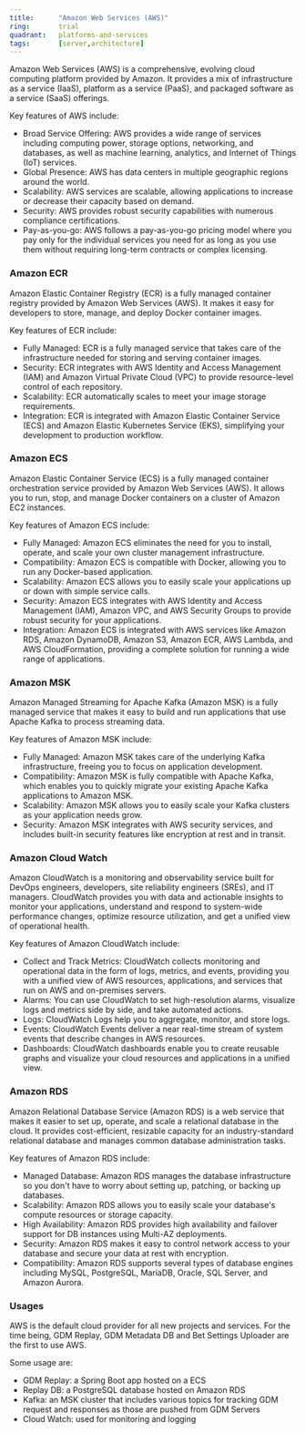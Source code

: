 ```yaml
---
title:      "Amazon Web Services (AWS)"
ring:       trial
quadrant:   platforms-and-services
tags:       [server,architecture]
---
```


Amazon Web Services (AWS) is a comprehensive, evolving cloud computing platform provided by Amazon. It provides a mix of infrastructure as a service (IaaS), platform as a service (PaaS), and packaged software as a service (SaaS) offerings.

Key features of AWS include:

- Broad Service Offering: AWS provides a wide range of services including computing power, storage options, networking, and databases, as well as machine learning, analytics, and Internet of Things (IoT) services.
- Global Presence: AWS has data centers in multiple geographic regions around the world.
- Scalability: AWS services are scalable, allowing applications to increase or decrease their capacity based on demand.
- Security: AWS provides robust security capabilities with numerous compliance certifications.
- Pay-as-you-go: AWS follows a pay-as-you-go pricing model where you pay only for the individual services you need for as long as you use them without requiring long-term contracts or complex licensing.

### Amazon ECR
Amazon Elastic Container Registry (ECR) is a fully managed container registry provided by Amazon Web Services (AWS). It makes it easy for developers to store, manage, and deploy Docker container images.

Key features of ECR include:

- Fully Managed: ECR is a fully managed service that takes care of the infrastructure needed for storing and serving container images.
- Security: ECR integrates with AWS Identity and Access Management (IAM) and Amazon Virtual Private Cloud (VPC) to provide resource-level control of each repository.
- Scalability: ECR automatically scales to meet your image storage requirements.
- Integration: ECR is integrated with Amazon Elastic Container Service (ECS) and Amazon Elastic Kubernetes Service (EKS), simplifying your development to production workflow.

### Amazon ECS
Amazon Elastic Container Service (ECS) is a fully managed container orchestration service provided by Amazon Web Services (AWS). It allows you to run, stop, and manage Docker containers on a cluster of Amazon EC2 instances.

Key features of Amazon ECS include:

- Fully Managed: Amazon ECS eliminates the need for you to install, operate, and scale your own cluster management infrastructure.
- Compatibility: Amazon ECS is compatible with Docker, allowing you to run any Docker-based application.
- Scalability: Amazon ECS allows you to easily scale your applications up or down with simple service calls.
- Security: Amazon ECS integrates with AWS Identity and Access Management (IAM), Amazon VPC, and AWS Security Groups to provide robust security for your applications.
- Integration: Amazon ECS is integrated with AWS services like Amazon RDS, Amazon DynamoDB, Amazon S3, Amazon ECR, AWS Lambda, and AWS CloudFormation, providing a complete solution for running a wide range of applications.

### Amazon MSK
Amazon Managed Streaming for Apache Kafka (Amazon MSK) is a fully managed service that makes it easy to build and run applications that use Apache Kafka to process streaming data.

Key features of Amazon MSK include:

- Fully Managed: Amazon MSK takes care of the underlying Kafka infrastructure, freeing you to focus on application development.
- Compatibility: Amazon MSK is fully compatible with Apache Kafka, which enables you to quickly migrate your existing Apache Kafka applications to Amazon MSK.
- Scalability: Amazon MSK allows you to easily scale your Kafka clusters as your application needs grow.
- Security: Amazon MSK integrates with AWS security services, and includes built-in security features like encryption at rest and in transit.

### Amazon Cloud Watch
Amazon CloudWatch is a monitoring and observability service built for DevOps engineers, developers, site reliability engineers (SREs), and IT managers. CloudWatch provides you with data and actionable insights to monitor your applications, understand and respond to system-wide performance changes, optimize resource utilization, and get a unified view of operational health.

Key features of Amazon CloudWatch include:

- Collect and Track Metrics: CloudWatch collects monitoring and operational data in the form of logs, metrics, and events, providing you with a unified view of AWS resources, applications, and services that run on AWS and on-premises servers.
- Alarms: You can use CloudWatch to set high-resolution alarms, visualize logs and metrics side by side, and take automated actions.
- Logs: CloudWatch Logs help you to aggregate, monitor, and store logs.
- Events: CloudWatch Events deliver a near real-time stream of system events that describe changes in AWS resources.
- Dashboards: CloudWatch dashboards enable you to create reusable graphs and visualize your cloud resources and applications in a unified view.

### Amazon RDS
Amazon Relational Database Service (Amazon RDS) is a web service that makes it easier to set up, operate, and scale a relational database in the cloud. It provides cost-efficient, resizable capacity for an industry-standard relational database and manages common database administration tasks.

Key features of Amazon RDS include:

- Managed Database: Amazon RDS manages the database infrastructure so you don't have to worry about setting up, patching, or backing up databases.
- Scalability: Amazon RDS allows you to easily scale your database's compute resources or storage capacity.
- High Availability: Amazon RDS provides high availability and failover support for DB instances using Multi-AZ deployments.
- Security: Amazon RDS makes it easy to control network access to your database and secure your data at rest with encryption.
- Compatibility: Amazon RDS supports several types of database engines including MySQL, PostgreSQL, MariaDB, Oracle, SQL Server, and Amazon Aurora.

### Usages
AWS is the default cloud provider for all new projects and services. For the time being, GDM Replay, GDM Metadata DB and Bet Settings Uploader are the first to use AWS. 

Some usage are:
- GDM Replay: a Spring Boot app hosted on a ECS
- Replay DB: a PostgreSQL database hosted on Amazon RDS
- Kafka: an MSK cluster that includes various topics for tracking GDM request and responses as those are pushed from GDM Servers
- Cloud Watch: used for monitoring and logging